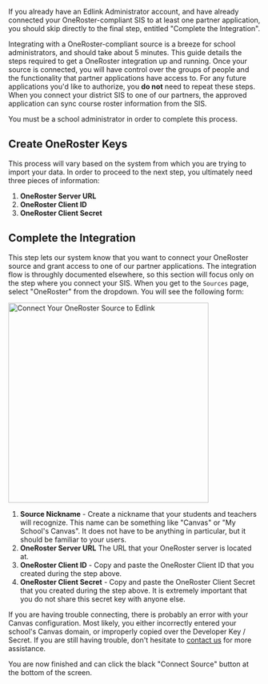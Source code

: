 <div class="card notice alert">
    <p>
        If you already have an Edlink Administrator account, and have already connected your OneRoster-compliant SIS to at least one
        partner application, you should skip directly to the final step, entitled "Complete the Integration".
    </p>
</div>

Integrating with a OneRoster-compliant source is a breeze for school administrators, and should take about 5 minutes. This guide
details the steps required to get a OneRoster integration up and running. Once your source is connected, you will have control over
the groups of people and the functionality that partner applications have access to. For any future applications you'd like to authorize,
you **do not** need to repeat these steps. When you connect your district SIS to one of our partners, the approved application can sync course roster information from the SIS.

You must be a school administrator in order to complete this process.

## Create OneRoster Keys

This process will vary based on the system from which you are trying to import your data. In order to proceed to the next step, you ultimately need three pieces of information:

1. **OneRoster Server URL**
2. **OneRoster Client ID**
3. **OneRoster Client Secret**

## Complete the Integration

This step lets our system know that you want to connect your OneRoster source and grant access to one of our partner applications. The integration flow is throughly documented
elsewhere, so this section will focus only on the step where you connect your SIS. When you get to the `Sources` page, select "OneRoster" from the dropdown.
You will see the following form:

<img class="block framed" src="https://edlink.github.io/docs/media/administrators/oneroster-configuration.png" width="400" alt="Connect Your OneRoster Source to Edlink" />

1. **Source Nickname** - Create a nickname that your students and teachers will recognize. This name can be something like "Canvas" or "My School's Canvas". It does not have to be anything in particular, but it should be familiar to your users.
2. **OneRoster Server URL** The URL that your OneRoster server is located at.
3. **OneRoster Client ID** - Copy and paste the OneRoster Client ID that you created during the step above.
4. **OneRoster Client Secret** - Copy and paste the OneRoster Client Secret that you created during the step above. It is extremely important that you do not share this secret key with anyone else.

If you are having trouble connecting, there is probably an error with your Canvas configuration. Most likely, you either incorrectly entered your school's Canvas domain, or improperly copied over the Developer Key / Secret. If you are still having trouble, don't hesitate to [contact us](/support) for more assistance.

You are now finished and can click the black "Connect Source" button at the bottom of the screen.